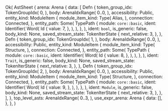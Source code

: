 Ok(
    AstSheet {
        arena: Arena {
            data: [
                Defn {
                    token_group_idx: TokenGroupIdx(
                        0,
                    ),
                    body: ArenaIdxRange(
                        0..0,
                    ),
                    accessibility: Public,
                    entity_kind: ModuleItem {
                        module_item_kind: Type(
                            Alias,
                        ),
                        connection: Connected,
                    },
                    entity_path: Some(
                        TypePath {
                            module: `core::basic`,
                            ident: Identifier(
                                Word(
                                    Id {
                                        value: 7,
                                    },
                                ),
                            ),
                        },
                    ),
                    ident: `bool`,
                    is_generic: false,
                    body_kind: None,
                    saved_stream_state: TokenIterState {
                        next_relative: 3,
                    },
                },
                Defn {
                    token_group_idx: TokenGroupIdx(
                        1,
                    ),
                    body: ArenaIdxRange(
                        0..0,
                    ),
                    accessibility: Public,
                    entity_kind: ModuleItem {
                        module_item_kind: Type(
                            Structure,
                        ),
                        connection: Connected,
                    },
                    entity_path: Some(
                        TypePath {
                            module: `core::basic`,
                            ident: Identifier(
                                Word(
                                    Id {
                                        value: 8,
                                    },
                                ),
                            ),
                        },
                    ),
                    ident: `Trait`,
                    is_generic: false,
                    body_kind: None,
                    saved_stream_state: TokenIterState {
                        next_relative: 3,
                    },
                },
                Defn {
                    token_group_idx: TokenGroupIdx(
                        2,
                    ),
                    body: ArenaIdxRange(
                        0..0,
                    ),
                    accessibility: Public,
                    entity_kind: ModuleItem {
                        module_item_kind: Type(
                            Structure,
                        ),
                        connection: Connected,
                    },
                    entity_path: Some(
                        TypePath {
                            module: `core::basic`,
                            ident: Identifier(
                                Word(
                                    Id {
                                        value: 9,
                                    },
                                ),
                            ),
                        },
                    ),
                    ident: `Module`,
                    is_generic: false,
                    body_kind: None,
                    saved_stream_state: TokenIterState {
                        next_relative: 3,
                    },
                },
            ],
        },
        top_level_asts: ArenaIdxRange(
            0..3,
        ),
        use_expr_arena: Arena {
            data: [],
        },
    },
)
